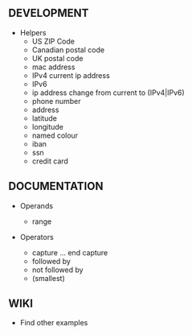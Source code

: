 ## DEVELOPMENT

- Helpers
	- US ZIP Code
	- Canadian postal code
	- UK postal code
	- mac address
	- IPv4
		current ip address
	- IPv6
	- ip address
		change from current to (IPv4|IPv6)
	- phone number
	- address
	- latitude
	- longitude
	- named colour
	- iban
	- ssn
	- credit card

## DOCUMENTATION

- Operands
	- range

- Operators
	- capture ... end capture
	- followed by
	- not followed by
	- (smallest)

## WIKI

- Find other examples